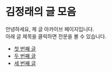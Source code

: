 # 김정래의 글 모음

안녕하세요, 제 글 아카이브 페이지입니다.  
아래 글 제목을 클릭하면 전문을 볼 수 있습니다.

- [첫 번째 글](./posts/post1.md)
- [두 번째 글](./posts/post2.md)
- [세 번째 글](./posts/post3.md)
